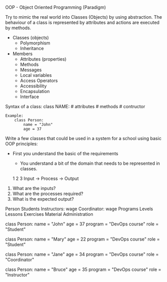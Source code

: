 OOP - Object Oriented Programming (Paradigm)

Try to mimic the real world into Classes (Objects) by using abstraction. 
The behaviour of a class is represented by attributes and actions are executed by methods.

- Classes (objects)
    - Polymorphism
    - Inheritance
- Members
    - Attributes (properties)
    - Methods
    - Messages
    - Local variables
    - Access Operators
    - Accessibility
    - Encapsulation
    - Interface
    
Syntax of a class:
class NAME:
    # attributes
    # methods
    # contructor
    
    Example:
        class Person:
            name = "John"
            age = 37
    
Write a few classes that could be used in a system for a school using basic OOP principles:
    
- First you understand the basic of the requirements
    -  You understand a bit of the domain that needs to be represented in classes.

  1         2         3 
Input -> Process -> Output

1. What are the inputs?
2. What are the processes required?
3. What is the expected output?

Person
    Students
    Instructors: wage
    Coordinator: wage
Programs
    Levels
        Lessons
            Exercises
Material
Administration 

class Person:
    name = "John"
    age = 37
    program = "DevOps course"
    role = "Student"
    
class Person:
    name = "Mary"
    age = 22
    program = "DevOps course"
    role = "Student"
    
class Person:
    name = "Jane"
    age = 34
    program = "DevOps course"
    role = "Coordinator"
    
class Person:
    name = "Bruce"
    age = 35
    program = "DevOps course"
    role = "Instructor"